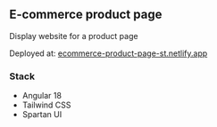 ## E-commerce product page

Display website for a product page

Deployed at: [ecommerce-product-page-st.netlify.app](https://ecommerce-product-page-st.netlify.app/)

### Stack

- Angular 18
- Tailwind CSS
- Spartan UI
